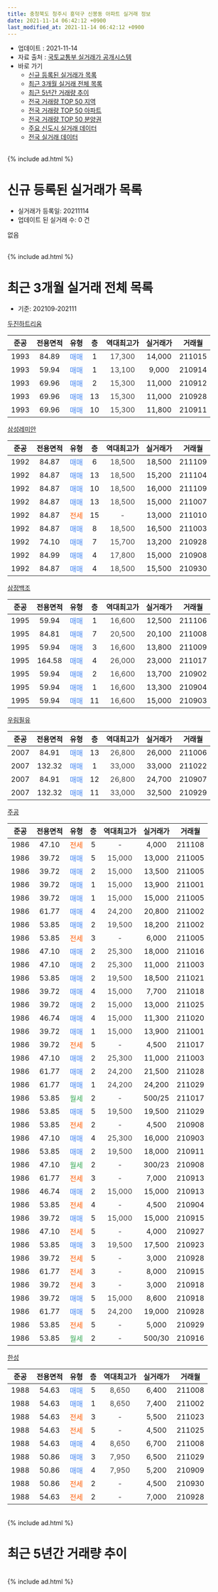 ```yaml
---
title: 충청북도 청주시 흥덕구 신봉동 아파트 실거래 정보
date: 2021-11-14 06:42:12 +0900
last_modified_at: 2021-11-14 06:42:12 +0900
---
```


* 업데이트 : 2021-11-14
* 자료 출처 : [국토교통부 실거래가 공개시스템](http://rt.molit.go.kr)
* 바로 가기
    * [신규 등록된 실거래가 목록](#신규-등록된-실거래가-목록)
    * [최근 3개월 실거래 전체 목록](#최근-3개월-실거래-전체-목록)
    * [최근 5년간 거래량 추이](#최근-5년간-거래량-추이)
    * [전국 거래량 TOP 50 지역](https://inasie.github.io/apt-trade-info/최근-3개월-전국에서-가장-거래가-많이-발생한-지역)
    * [전국 거래량 TOP 50 아파트](https://inasie.github.io/apt-trade-info/최근-3개월-전국에서-가장-거래가-많이-발생한-아파트)
    * [전국 거래량 TOP 50 분양권](https://inasie.github.io/apt-trade-info/최근-3개월-전국에서-가장-거래가-많이-발생한-분양권)
    * [주요 신도시 실거래 데이터](https://inasie.github.io/apt-trade-info/주요-신도시)
    * [전국 실거래 데이터](https://inasie.github.io/apt-trade-info/전국)
<br>
{% include ad.html %}
<br>

# 신규 등록된 실거래가 목록
* 실거래가 등록일: 20211114
* 업데이트 된 실거래 수: 0 건

없음

<br>
{% include ad.html %}
<br>

# 최근 3개월 실거래 전체 목록
* 기준: 202109-202111


[두진하트리움](https://search.naver.com/search.naver?query=%EC%B6%A9%EC%B2%AD%EB%B6%81%EB%8F%84+%EC%B2%AD%EC%A3%BC%EC%8B%9C+%ED%9D%A5%EB%8D%95%EA%B5%AC+%EC%8B%A0%EB%B4%89%EB%8F%99+%EB%91%90%EC%A7%84%ED%95%98%ED%8A%B8%EB%A6%AC%EC%9B%80)

|준공|전용면적|유형|층|역대최고가|실거래가|거래월|
|:---:|:---:|:---:|:---:|:---:|:---:|:---:|
|1993|84.89|<span style="color:#4285f3">매매</span>|1|<span style="color:#444444">17,300</span>|14,000|211015|
|1993|59.94|<span style="color:#4285f3">매매</span>|1|<span style="color:#444444">13,100</span>|9,000|210914|
|1993|69.96|<span style="color:#4285f3">매매</span>|2|<span style="color:#444444">15,300</span>|11,000|210912|
|1993|69.96|<span style="color:#4285f3">매매</span>|13|<span style="color:#444444">15,300</span>|11,000|210928|
|1993|69.96|<span style="color:#4285f3">매매</span>|10|<span style="color:#444444">15,300</span>|11,800|210911|

[삼성레미안](https://search.naver.com/search.naver?query=%EC%B6%A9%EC%B2%AD%EB%B6%81%EB%8F%84+%EC%B2%AD%EC%A3%BC%EC%8B%9C+%ED%9D%A5%EB%8D%95%EA%B5%AC+%EC%8B%A0%EB%B4%89%EB%8F%99+%EC%82%BC%EC%84%B1%EB%A0%88%EB%AF%B8%EC%95%88)

|준공|전용면적|유형|층|역대최고가|실거래가|거래월|
|:---:|:---:|:---:|:---:|:---:|:---:|:---:|
|1992|84.87|<span style="color:#4285f3">매매</span>|6|<span style="color:#444444">18,500</span>|18,500|211109|
|1992|84.87|<span style="color:#4285f3">매매</span>|13|<span style="color:#444444">18,500</span>|15,200|211104|
|1992|84.87|<span style="color:#4285f3">매매</span>|10|<span style="color:#444444">18,500</span>|16,000|211109|
|1992|84.87|<span style="color:#4285f3">매매</span>|13|<span style="color:#444444">18,500</span>|15,000|211007|
|1992|84.87|<span style="color:#ff5a00">전세</span>|15|<span style="color:#444444">-</span>|13,000|211010|
|1992|84.87|<span style="color:#4285f3">매매</span>|8|<span style="color:#444444">18,500</span>|16,500|211003|
|1992|74.10|<span style="color:#4285f3">매매</span>|7|<span style="color:#444444">15,700</span>|13,200|210928|
|1992|84.99|<span style="color:#4285f3">매매</span>|4|<span style="color:#444444">17,800</span>|15,000|210908|
|1992|84.87|<span style="color:#4285f3">매매</span>|4|<span style="color:#444444">18,500</span>|15,500|210930|

[삼정백조](https://search.naver.com/search.naver?query=%EC%B6%A9%EC%B2%AD%EB%B6%81%EB%8F%84+%EC%B2%AD%EC%A3%BC%EC%8B%9C+%ED%9D%A5%EB%8D%95%EA%B5%AC+%EC%8B%A0%EB%B4%89%EB%8F%99+%EC%82%BC%EC%A0%95%EB%B0%B1%EC%A1%B0)

|준공|전용면적|유형|층|역대최고가|실거래가|거래월|
|:---:|:---:|:---:|:---:|:---:|:---:|:---:|
|1995|59.94|<span style="color:#4285f3">매매</span>|1|<span style="color:#444444">16,600</span>|12,500|211106|
|1995|84.81|<span style="color:#4285f3">매매</span>|7|<span style="color:#444444">20,500</span>|20,100|211008|
|1995|59.94|<span style="color:#4285f3">매매</span>|3|<span style="color:#444444">16,600</span>|13,800|211009|
|1995|164.58|<span style="color:#4285f3">매매</span>|4|<span style="color:#444444">26,000</span>|23,000|211017|
|1995|59.94|<span style="color:#4285f3">매매</span>|2|<span style="color:#444444">16,600</span>|13,700|210902|
|1995|59.94|<span style="color:#4285f3">매매</span>|1|<span style="color:#444444">16,600</span>|13,300|210904|
|1995|59.94|<span style="color:#4285f3">매매</span>|11|<span style="color:#444444">16,600</span>|15,000|210903|

[우림필유](https://search.naver.com/search.naver?query=%EC%B6%A9%EC%B2%AD%EB%B6%81%EB%8F%84+%EC%B2%AD%EC%A3%BC%EC%8B%9C+%ED%9D%A5%EB%8D%95%EA%B5%AC+%EC%8B%A0%EB%B4%89%EB%8F%99+%EC%9A%B0%EB%A6%BC%ED%95%84%EC%9C%A0)

|준공|전용면적|유형|층|역대최고가|실거래가|거래월|
|:---:|:---:|:---:|:---:|:---:|:---:|:---:|
|2007|84.91|<span style="color:#4285f3">매매</span>|13|<span style="color:#444444">26,800</span>|26,000|211006|
|2007|132.32|<span style="color:#4285f3">매매</span>|1|<span style="color:#444444">33,000</span>|33,000|211022|
|2007|84.91|<span style="color:#4285f3">매매</span>|12|<span style="color:#444444">26,800</span>|24,700|210907|
|2007|132.32|<span style="color:#4285f3">매매</span>|11|<span style="color:#444444">33,000</span>|32,500|210929|

[주공](https://search.naver.com/search.naver?query=%EC%B6%A9%EC%B2%AD%EB%B6%81%EB%8F%84+%EC%B2%AD%EC%A3%BC%EC%8B%9C+%ED%9D%A5%EB%8D%95%EA%B5%AC+%EC%8B%A0%EB%B4%89%EB%8F%99+%EC%A3%BC%EA%B3%B5)

|준공|전용면적|유형|층|역대최고가|실거래가|거래월|
|:---:|:---:|:---:|:---:|:---:|:---:|:---:|
|1986|47.10|<span style="color:#ff5a00">전세</span>|5|<span style="color:#444444">-</span>|4,000|211108|
|1986|39.72|<span style="color:#4285f3">매매</span>|5|<span style="color:#444444">15,000</span>|13,000|211005|
|1986|39.72|<span style="color:#4285f3">매매</span>|2|<span style="color:#444444">15,000</span>|13,500|211005|
|1986|39.72|<span style="color:#4285f3">매매</span>|1|<span style="color:#444444">15,000</span>|13,900|211001|
|1986|39.72|<span style="color:#4285f3">매매</span>|1|<span style="color:#444444">15,000</span>|15,000|211005|
|1986|61.77|<span style="color:#4285f3">매매</span>|4|<span style="color:#444444">24,200</span>|20,800|211002|
|1986|53.85|<span style="color:#4285f3">매매</span>|2|<span style="color:#444444">19,500</span>|18,200|211002|
|1986|53.85|<span style="color:#ff5a00">전세</span>|3|<span style="color:#444444">-</span>|6,000|211005|
|1986|47.10|<span style="color:#4285f3">매매</span>|2|<span style="color:#444444">25,300</span>|18,000|211016|
|1986|47.10|<span style="color:#4285f3">매매</span>|2|<span style="color:#444444">25,300</span>|11,000|211003|
|1986|53.85|<span style="color:#4285f3">매매</span>|2|<span style="color:#444444">19,500</span>|18,500|211021|
|1986|39.72|<span style="color:#4285f3">매매</span>|4|<span style="color:#444444">15,000</span>|7,700|211018|
|1986|39.72|<span style="color:#4285f3">매매</span>|2|<span style="color:#444444">15,000</span>|13,000|211025|
|1986|46.74|<span style="color:#4285f3">매매</span>|4|<span style="color:#444444">15,000</span>|11,300|211020|
|1986|39.72|<span style="color:#4285f3">매매</span>|1|<span style="color:#444444">15,000</span>|13,900|211001|
|1986|39.72|<span style="color:#ff5a00">전세</span>|5|<span style="color:#444444">-</span>|4,500|211017|
|1986|47.10|<span style="color:#4285f3">매매</span>|2|<span style="color:#444444">25,300</span>|11,000|211003|
|1986|61.77|<span style="color:#4285f3">매매</span>|2|<span style="color:#444444">24,200</span>|21,500|211028|
|1986|61.77|<span style="color:#4285f3">매매</span>|1|<span style="color:#444444">24,200</span>|24,200|211029|
|1986|53.85|<span style="color:#34a853">월세</span>|2|<span style="color:#444444">-</span>|500/25|211017|
|1986|53.85|<span style="color:#4285f3">매매</span>|5|<span style="color:#444444">19,500</span>|19,500|211029|
|1986|53.85|<span style="color:#ff5a00">전세</span>|2|<span style="color:#444444">-</span>|4,500|210908|
|1986|47.10|<span style="color:#4285f3">매매</span>|4|<span style="color:#444444">25,300</span>|16,000|210903|
|1986|53.85|<span style="color:#4285f3">매매</span>|2|<span style="color:#444444">19,500</span>|18,000|210911|
|1986|47.10|<span style="color:#34a853">월세</span>|2|<span style="color:#444444">-</span>|300/23|210908|
|1986|61.77|<span style="color:#ff5a00">전세</span>|3|<span style="color:#444444">-</span>|7,000|210913|
|1986|46.74|<span style="color:#4285f3">매매</span>|2|<span style="color:#444444">15,000</span>|15,000|210913|
|1986|53.85|<span style="color:#ff5a00">전세</span>|4|<span style="color:#444444">-</span>|4,500|210904|
|1986|39.72|<span style="color:#4285f3">매매</span>|5|<span style="color:#444444">15,000</span>|15,000|210915|
|1986|47.10|<span style="color:#ff5a00">전세</span>|5|<span style="color:#444444">-</span>|4,000|210927|
|1986|53.85|<span style="color:#4285f3">매매</span>|3|<span style="color:#444444">19,500</span>|17,500|210923|
|1986|39.72|<span style="color:#ff5a00">전세</span>|5|<span style="color:#444444">-</span>|3,000|210928|
|1986|61.77|<span style="color:#ff5a00">전세</span>|3|<span style="color:#444444">-</span>|8,000|210915|
|1986|39.72|<span style="color:#ff5a00">전세</span>|3|<span style="color:#444444">-</span>|3,000|210918|
|1986|39.72|<span style="color:#4285f3">매매</span>|5|<span style="color:#444444">15,000</span>|8,600|210918|
|1986|61.77|<span style="color:#4285f3">매매</span>|5|<span style="color:#444444">24,200</span>|19,000|210928|
|1986|53.85|<span style="color:#ff5a00">전세</span>|5|<span style="color:#444444">-</span>|5,000|210929|
|1986|53.85|<span style="color:#34a853">월세</span>|2|<span style="color:#444444">-</span>|500/30|210916|


<script async src="//pagead2.googlesyndication.com/pagead/js/adsbygoogle.js"></script>
<!-- 기본 -->
<ins class="adsbygoogle"
     style="display:block"
     data-ad-client="ca-pub-2446590836940007"
     data-ad-slot="1659523306"
     data-ad-format="auto"
     data-full-width-responsive="true"></ins>
<script>
(adsbygoogle = window.adsbygoogle || []).push({});
</script>


[한성](https://search.naver.com/search.naver?query=%EC%B6%A9%EC%B2%AD%EB%B6%81%EB%8F%84+%EC%B2%AD%EC%A3%BC%EC%8B%9C+%ED%9D%A5%EB%8D%95%EA%B5%AC+%EC%8B%A0%EB%B4%89%EB%8F%99+%ED%95%9C%EC%84%B1)

|준공|전용면적|유형|층|역대최고가|실거래가|거래월|
|:---:|:---:|:---:|:---:|:---:|:---:|:---:|
|1988|54.63|<span style="color:#4285f3">매매</span>|5|<span style="color:#444444">8,650</span>|6,400|211008|
|1988|54.63|<span style="color:#4285f3">매매</span>|1|<span style="color:#444444">8,650</span>|7,400|211002|
|1988|54.63|<span style="color:#ff5a00">전세</span>|3|<span style="color:#444444">-</span>|5,500|211023|
|1988|54.63|<span style="color:#ff5a00">전세</span>|5|<span style="color:#444444">-</span>|4,500|211025|
|1988|54.63|<span style="color:#4285f3">매매</span>|4|<span style="color:#444444">8,650</span>|6,700|211008|
|1988|50.86|<span style="color:#4285f3">매매</span>|3|<span style="color:#444444">7,950</span>|6,500|211029|
|1988|50.86|<span style="color:#4285f3">매매</span>|4|<span style="color:#444444">7,950</span>|5,200|210909|
|1988|50.86|<span style="color:#ff5a00">전세</span>|2|<span style="color:#444444">-</span>|4,500|210930|
|1988|54.63|<span style="color:#ff5a00">전세</span>|2|<span style="color:#444444">-</span>|7,000|210928|


<br>
{% include ad.html %}
<br>

# 최근 5년간 거래량 추이


<div style="width:100%;">
    <canvas id="deal_progress" height="200"></canvas>
</div>

<script>
new Chart(document.getElementById("deal_progress"), {
    type: 'line',
    data: {
        labels: ['201611','201612','201701','201702','201703','201704','201705','201706','201707','201708','201709','201710','201711','201712','201801','201802','201803','201804','201805','201806','201807','201808','201809','201810','201811','201812','201901','201902','201903','201904','201905','201906','201907','201908','201909','201910','201911','201912','202001','202002','202003','202004','202005','202006','202007','202008','202009','202010','202011','202012','202101','202102','202103','202104','202105','202106','202107','202108','202109','202110','202111'],
        datasets: [{
            label: '매매',
            pointRadius: 1,
            data: [13, 4, 7, 8, 13, 9, 13, 8, 7, 8, 16, 6, 6, 8, 14, 11, 17, 20, 9, 6, 12, 7, 5, 11, 16, 6, 6, 6, 12, 10, 10, 8, 6, 10, 13, 16, 31, 27, 23, 52, 32, 26, 65, 61, 26, 13, 13, 35, 73, 57, 42, 86, 15, 36, 46, 46, 34, 30, 20, 29, 4],
            borderColor: "rgba(255, 201, 14, 1)",
            backgroundColor: "rgba(255, 201, 14, 0.5)",
            fill: false,
            lineTension: 0
        },{
            label: '전월세',
            pointRadius: 1,
            data: [5, 3, 7, 10, 11, 12, 6, 6, 8, 6, 6, 3, 7, 4, 6, 4, 9, 7, 4, 7, 4, 3, 8, 6, 11, 10, 14, 10, 17, 8, 5, 4, 4, 4, 9, 8, 5, 8, 10, 15, 14, 14, 6, 11, 8, 10, 8, 8, 12, 15, 10, 26, 21, 28, 17, 9, 7, 17, 12, 6, 1],
            borderColor: "rgba(0, 141, 185, 1)",
            backgroundColor: "rgba(0, 141, 185, 0.5)",
            fill: false,
            lineTension: 0
        }
        ]
    },
    options: {
        responsive: true,
        title: {
            display: false
        },
        tooltips: {
            mode: 'index',
            intersect: false
        },
        hover: {
            mode: 'nearest',
            intersect: true
        },
        scales: {
            xAxes: [{
                display: true,
                scaleLabel: {
                    display: true,
                    labelString: '년/월'
                }
            }],
            yAxes: [{
                display: true,
                ticks: {
                    suggestedMin: 0,
                },
                scaleLabel: {
                    display: true,
                    labelString: '실거래 수'
                }
            }]
        }
    }
});

</script>


<br>
{% include ad.html %}
<br>

